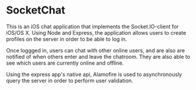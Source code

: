 # SocketChat
This is an iOS chat application that implements the Socket.IO-client for iOS/OS X. Using Node and Express, the application
allows users to create profiles on the server in order to be able to log in.

Once loggged in, users can chat with other online users, and are also are notified of when others enter and
leave the chatroom. They are also able to see which users are currently online and offline.

Using the express app's native api, Alamofire is used to asynchronously query the server in order to perform user validation.
